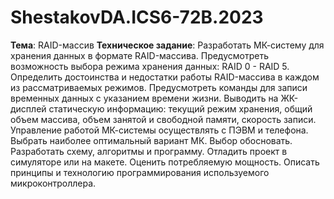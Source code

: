 # ShestakovDA.ICS6-72B.2023
**Тема**: RAID-массив
**Техническое задание**: Разработать МК-систему для хранения данных в формате RAID-массива. Предусмотреть возможность выбора режима хранения данных: RAID 0 - RAID 5. Определить достоинства и недостатки работы RAID-массива в каждом из рассматриваемых режимов.
Предусмотреть команды для записи временных данных с указанием времени жизни.
Выводить на ЖК-дисплей статическую информацию: текущий режим хранения, общий объем массива, объем занятой и свободной памяти, скорость записи.
Управление работой МК-системы осуществлять с ПЭВМ и телефона.
Выбрать наиболее оптимальный вариант МК. Выбор обосновать.
Разработать схему, алгоритмы и программу. Отладить проект в симуляторе или на макете. Оценить потребляемую мощность. Описать принципы и технологию программирования используемого микроконтроллера.
